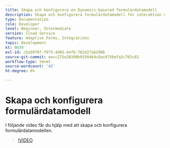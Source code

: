 ```yaml
---
title: Skapa och konfigurera en Dynamics-baserad formulärdatamodell
description: Skapa och konfigurera formulärdatamodell för interaktion med entiteter i Microsoft Dynamics.
type: Documentation
role: Developer
level: Beginner, Intermediate
version: Cloud Service
feature: Adaptive Forms, Integrations
topic: Development
kt: 9839
exl-id: cb26970f-f975-4405-bef6-782d27ab2906
source-git-commit: eecc275e38390b9330464c8ac0750efa2c702c82
workflow-type: tm+mt
source-wordcount: '42'
ht-degree: 0%

---
```


# Skapa och konfigurera formulärdatamodell


I följande video får du hjälp med att skapa och konfigurera formulärdatamodellen.

>[!VIDEO](https://video.tv.adobe.com/v/340790?quality=12&learn=on)
